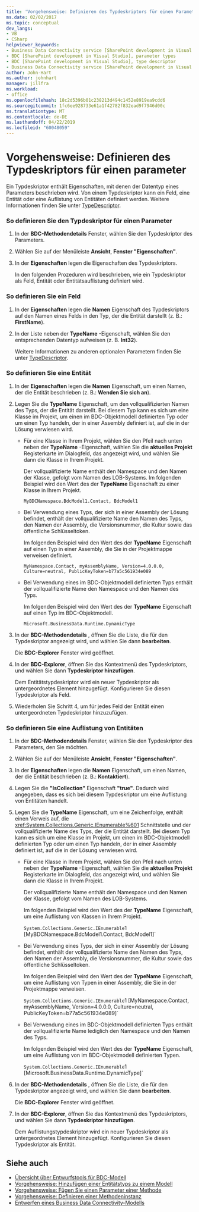 ```yaml
---
title: 'Vorgehensweise: Definieren des Typdeskriptors für einen Parameter | Microsoft-Dokumentation'
ms.date: 02/02/2017
ms.topic: conceptual
dev_langs:
- VB
- CSharp
helpviewer_keywords:
- Business Data Connectivity service [SharePoint development in Visual Studio], type descriptor
- BDC [SharePoint development in Visual Studio], parameter types
- BDC [SharePoint development in Visual Studio], type descriptor
- Business Data Connectivity service [SharePoint development in Visual Studio], parameter types
author: John-Hart
ms.author: johnhart
manager: jillfra
ms.workload:
- office
ms.openlocfilehash: 18c2d5396b01c238213d494c1452e8919ea9cdd6
ms.sourcegitcommit: 1fc6ee928733e61a1f42782f832ead9f7946d00c
ms.translationtype: MT
ms.contentlocale: de-DE
ms.lasthandoff: 04/22/2019
ms.locfileid: "60048059"
---
```

# <a name="how-to-define-the-type-descriptor-of-a-parameter"></a>Vorgehensweise: Definieren des Typdeskriptors für einen parameter
  Ein Typdeskriptor enthält Eigenschaften, mit denen der Datentyp eines Parameters beschrieben wird. Von einem Typdeskriptor kann ein Feld, eine Entität oder eine Auflistung von Entitäten definiert werden. Weitere Informationen finden Sie unter [TypeDescriptor](/previous-versions/office/developer/sharepoint-2007/ms543392\(v\=office.12\)).

### <a name="to-define-the-type-descriptor-of-a-parameter"></a>So definieren Sie den Typdeskriptor für einen Parameter

1. In der **BDC-Methodendetails** Fenster, wählen Sie den Typdeskriptor des Parameters.

2. Wählen Sie auf der Menüleiste **Ansicht**, **Fenster "Eigenschaften"**.

3. In der **Eigenschaften** legen die Eigenschaften des Typdeskriptors.

     In den folgenden Prozeduren wird beschrieben, wie ein Typdeskriptor als Feld, Entität oder Entitätsauflistung definiert wird.

### <a name="to-define-a-field"></a>So definieren Sie ein Feld

1. In der **Eigenschaften** legen die **Namen** Eigenschaft des Typdeskriptors auf den Namen eines Felds in den Typ, der die Entität darstellt (z. B.: **FirstName**).

2. In der Liste neben der **TypeName** -Eigenschaft, wählen Sie den entsprechenden Datentyp aufweisen (z. B. **Int32**).

     Weitere Informationen zu anderen optionalen Parametern finden Sie unter [TypeDescriptor](/previous-versions/office/developer/sharepoint-2007/ms543392\(v\=office.12\)).

### <a name="to-define-an-entity"></a>So definieren Sie eine Entität

1. In der **Eigenschaften** legen die **Namen** Eigenschaft, um einen Namen, der die Entität beschrieben (z. B.: **Wenden Sie sich an**).

2. Legen Sie die **TypeName** Eigenschaft, um den vollqualifizierten Namen des Typs, der die Entität darstellt. Bei diesem Typ kann es sich um eine Klasse im Projekt, um einen im BDC-Objektmodell definierten Typ oder um einen Typ handeln, der in einer Assembly definiert ist, auf die in der Lösung verwiesen wird.

    - Für eine Klasse in Ihrem Projekt, wählen Sie den Pfeil nach unten neben der **TypeName** -Eigenschaft, wählen Sie die **aktuelles Projekt** Registerkarte im Dialogfeld, das angezeigt wird, und wählen Sie dann die Klasse in Ihrem Projekt.

         Der vollqualifizierte Name enthält den Namespace und den Namen der Klasse, gefolgt vom Namen des LOB-Systems. Im folgenden Beispiel wird den Wert des der **TypeName** Eigenschaft zu einer Klasse in Ihrem Projekt.

         `MyBDCNamespace.BdcModel1.Contact, BdcModel1`

    - Bei Verwendung eines Typs, der sich in einer Assembly der Lösung befindet, enthält der vollqualifizierte Name den Namen des Typs, den Namen der Assembly, die Versionsnummer, die Kultur sowie das öffentliche Schlüsseltoken.

         Im folgenden Beispiel wird den Wert des der **TypeName** Eigenschaft auf einen Typ in einer Assembly, die Sie in der Projektmappe verweisen definiert.

         `MyNamespace.Contact, myAssemblyName, Version=4.0.0.0, Culture=neutral, PublicKeyToken=b77a5c561934e089`

    - Bei Verwendung eines im BDC-Objektmodell definierten Typs enthält der vollqualifizierte Name den Namespace und den Namen des Typs.

         Im folgenden Beispiel wird den Wert des der **TypeName** Eigenschaft auf einen Typ im BDC-Objektmodell.

         `Microsoft.BusinessData.Runtime.DynamicType`

3. In der **BDC-Methodendetails** , öffnen Sie die Liste, die für den Typdeskriptor angezeigt wird, und wählen Sie dann **bearbeiten**.

     Die **BDC-Explorer** Fenster wird geöffnet.

4. In der **BDC-Explorer**, öffnen Sie das Kontextmenü des Typdeskriptors, und wählen Sie dann **Typdeskriptor hinzufügen**.

     Dem Entitätstypdeskriptor wird ein neuer Typdeskriptor als untergeordnetes Element hinzugefügt. Konfigurieren Sie diesen Typdeskriptor als Feld.

5. Wiederholen Sie Schritt 4, um für jedes Feld der Entität einen untergeordneten Typdeskriptor hinzuzufügen.

### <a name="to-define-a-collection-of-entities"></a>So definieren Sie eine Auflistung von Entitäten

1. In der **BDC-Methodendetails** Fenster, wählen Sie den Typdeskriptor des Parameters, den Sie möchten.

2. Wählen Sie auf der Menüleiste **Ansicht**, **Fenster "Eigenschaften"**.

3. In der **Eigenschaften** legen die **Namen** Eigenschaft, um einen Namen, der die Entität beschrieben (z. B.: **Kontaktiert**).

4. Legen Sie die **"IsCollection"** Eigenschaft **"true"**. Dadurch wird angegeben, dass es sich bei diesem Typdeskriptor um eine Auflistung von Entitäten handelt.

5. Legen Sie die **TypeName** Eigenschaft, um eine Zeichenfolge, enthält einen Verweis auf, die <xref:System.Collections.Generic.IEnumerable%601> Schnittstelle und der vollqualifizierte Name des Typs, der die Entität darstellt. Bei diesem Typ kann es sich um eine Klasse im Projekt, um einen im BDC-Objektmodell definierten Typ oder um einen Typ handeln, der in einer Assembly definiert ist, auf die in der Lösung verwiesen wird.

   - Für eine Klasse in Ihrem Projekt, wählen Sie den Pfeil nach unten neben der **TypeName** -Eigenschaft, wählen Sie die **aktuelles Projekt** Registerkarte im Dialogfeld, das angezeigt wird, und wählen Sie dann die Klasse in Ihrem Projekt.

      Der vollqualifizierte Name enthält den Namespace und den Namen der Klasse, gefolgt vom Namen des LOB-Systems.

      Im folgenden Beispiel wird den Wert des der **TypeName** Eigenschaft, um eine Auflistung von Klassen in Ihrem Projekt.

      `System.Collections.Generic.IEnumerable`1 [MyBDCNamespace.BdcModel1.Contact, BdcModel1]`

   - Bei Verwendung eines Typs, der sich in einer Assembly der Lösung befindet, enthält der vollqualifizierte Name den Namen des Typs, den Namen der Assembly, die Versionsnummer, die Kultur sowie das öffentliche Schlüsseltoken.

      Im folgenden Beispiel wird den Wert des der **TypeName** Eigenschaft, um eine Auflistung von Typen in einer Assembly, die Sie in der Projektmappe verweisen.

      `System.Collections.Generic.IEnumerable`1 [MyNamespace.Contact, myAssemblyName, Version=4.0.0.0, Culture=neutral, PublicKeyToken=b77a5c561934e089]`

   - Bei Verwendung eines im BDC-Objektmodell definierten Typs enthält der vollqualifizierte Name lediglich den Namespace und den Namen des Typs.

      Im folgenden Beispiel wird den Wert des der **TypeName** Eigenschaft, um eine Auflistung von im BDC-Objektmodell definierten Typen.

      `System.Collections.Generic.IEnumerable`1 [Microsoft.BusinessData.Runtime.DynamicType]`

6. In der **BDC-Methodendetails** , öffnen Sie die Liste, die für den Typdeskriptor angezeigt wird, und wählen Sie dann **bearbeiten**.

    Die **BDC-Explorer** Fenster wird geöffnet.

7. In der **BDC-Explorer**, öffnen Sie das Kontextmenü des Typdeskriptors, und wählen Sie dann **Typdeskriptor hinzufügen**.

    Dem Auflistungstypdeskriptor wird ein neuer Typdeskriptor als untergeordnetes Element hinzugefügt. Konfigurieren Sie diesen Typdeskriptor als Entität.

## <a name="see-also"></a>Siehe auch
- [Übersicht über Entwurfstools für BDC-Modell](../sharepoint/bdc-model-design-tools-overview.md)
- [Vorgehensweise: Hinzufügen einer Entitätstyps zu einem Modell](../sharepoint/how-to-add-an-entity-to-a-model.md)
- [Vorgehensweise: Fügen Sie einen Parameter einer Methode](../sharepoint/how-to-add-a-parameter-to-a-method.md)
- [Vorgehensweise: Definieren einer Methodeninstanz](../sharepoint/how-to-define-a-method-instance.md)
- [Entwerfen eines Business Data Connectivity-Modells](../sharepoint/designing-a-business-data-connectivity-model.md)
